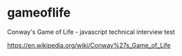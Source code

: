 # gameoflife
Conway's Game of Life - javascript technical interview test

https://en.wikipedia.org/wiki/Conway%27s_Game_of_Life
